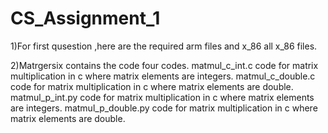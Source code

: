 # CS_Assignment_1

1)For first qusestion ,here are the required arm files and x_86 all x_86 files.

2)Matrgersix contains the code four codes.
  matmul_c_int.c  code for matrix multiplication in c where matrix elements are integers.
  matmul_c_double.c  code for matrix multiplication in c where matrix elements are double.
  matmul_p_int.py  code for matrix multiplication in c where matrix elements are integers.
  matmul_p_double.py  code for matrix multiplication in c where matrix elements are double.
